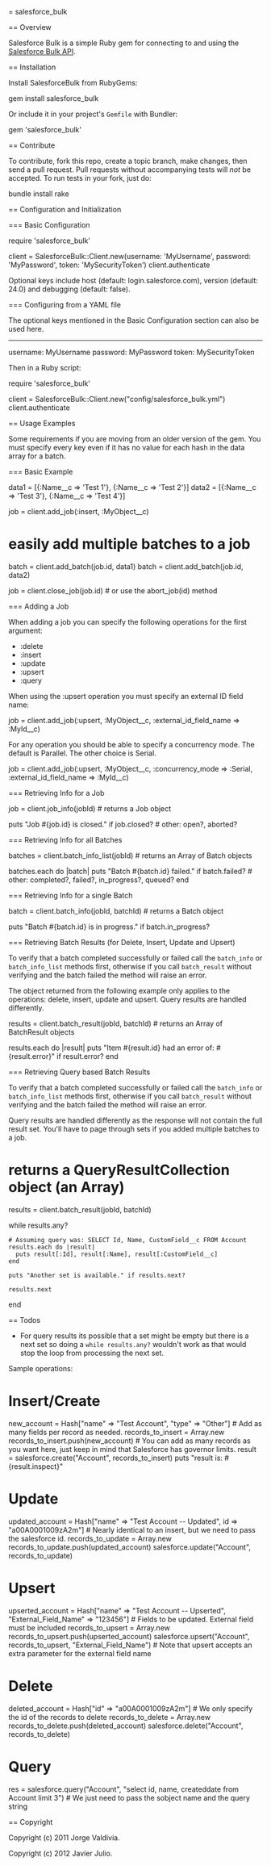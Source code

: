 = salesforce_bulk

== Overview

Salesforce Bulk is a simple Ruby gem for connecting to and using the [Salesforce Bulk API](http://www.salesforce.com/us/developer/docs/api_asynch/index.htm).

== Installation

Install SalesforceBulk from RubyGems:

  gem install salesforce_bulk

Or include it in your project's `Gemfile` with Bundler:

  gem 'salesforce_bulk'

== Contribute

To contribute, fork this repo, create a topic branch, make changes, then send a pull request. Pull requests without accompanying tests will *not* be accepted. To run tests in your fork, just do:

  bundle install
  rake

== Configuration and Initialization

=== Basic Configuration

  require 'salesforce_bulk'
  
  client = SalesforceBulk::Client.new(username: 'MyUsername', password: 'MyPassword', token: 'MySecurityToken')
  client.authenticate

Optional keys include host (default: login.salesforce.com), version (default: 24.0) and debugging (default: false).

=== Configuring from a YAML file

The optional keys mentioned in the Basic Configuration section can also be used here.

  ---
  username: MyUsername
  password: MyPassword
  token: MySecurityToken

Then in a Ruby script:

  require 'salesforce_bulk'
  
  client = SalesforceBulk::Client.new("config/salesforce_bulk.yml")
  client.authenticate

== Usage Examples

Some requirements if you are moving from an older version of the gem. You must specify every key even if it has no value for each hash in the data array for a batch.

=== Basic Example

  data1 = [{:Name__c => 'Test 1'}, {:Name__c => 'Test 2'}]
  data2 = [{:Name__c => 'Test 3'}, {:Name__c => 'Test 4'}]
  
  job = client.add_job(:insert, :MyObject__c)
  
  # easily add multiple batches to a job
  batch = client.add_batch(job.id, data1)
  batch = client.add_batch(job.id, data2)
  
  job = client.close_job(job.id) # or use the abort_job(id) method

=== Adding a Job

When adding a job you can specify the following operations for the first argument:
- :delete
- :insert
- :update
- :upsert
- :query

When using the :upsert operation you must specify an external ID field name:

  job = client.add_job(:upsert, :MyObject__c, :external_id_field_name => :MyId__c)

For any operation you should be able to specify a concurrency mode. The default is Parallel. The other choice is Serial.

  job = client.add_job(:upsert, :MyObject__c, :concurrency_mode => :Serial, :external_id_field_name => :MyId__c)

=== Retrieving Info for a Job

  job = client.job_info(jobId) # returns a Job object
  
  puts "Job #{job.id} is closed." if job.closed? # other: open?, aborted?

=== Retrieving Info for all Batches

  batches = client.batch_info_list(jobId) # returns an Array of Batch objects
  
  batches.each do |batch|
    puts "Batch #{batch.id} failed." if batch.failed? # other: completed?, failed?, in_progress?, queued?
  end

=== Retrieving Info for a single Batch

  batch = client.batch_info(jobId, batchId) # returns a Batch object
  
  puts "Batch #{batch.id} is in progress." if batch.in_progress?

=== Retrieving Batch Results (for Delete, Insert, Update and Upsert)

To verify that a batch completed successfully or failed call the `batch_info` or `batch_info_list` methods first, otherwise if you call `batch_result` without verifying and the batch failed the method will raise an error.

The object returned from the following example only applies to the operations: delete, insert, update and upsert. Query results are handled differently.

  results = client.batch_result(jobId, batchId) # returns an Array of BatchResult objects
  
  results.each do |result|
    puts "Item #{result.id} had an error of: #{result.error}" if result.error?
  end

=== Retrieving Query based Batch Results

To verify that a batch completed successfully or failed call the `batch_info` or `batch_info_list` methods first, otherwise if you call `batch_result` without verifying and the batch failed the method will raise an error.

Query results are handled differently as the response will not contain the full result set. You'll have to page through sets if you added multiple batches to a job.

  # returns a QueryResultCollection object (an Array)
  results = client.batch_result(jobId, batchId)
  
  while results.any?
    
    # Assuming query was: SELECT Id, Name, CustomField__c FROM Account
    results.each do |result|
      puts result[:Id], result[:Name], result[:CustomField__c]
    end
    
    puts "Another set is available." if results.next?
    
    results.next
    
  end

== Todos

- For query results its possible that a set might be empty but there is a next set so doing a `while results.any?` wouldn't work as that would stop the loop from processing the next set.




Sample operations:

  # Insert/Create
  new_account = Hash["name" => "Test Account", "type" => "Other"] # Add as many fields per record as needed.
  records_to_insert = Array.new
  records_to_insert.push(new_account) # You can add as many records as you want here, just keep in mind that Salesforce has governor limits.
  result = salesforce.create("Account", records_to_insert)
  puts "result is: #{result.inspect}"

  # Update
  updated_account = Hash["name" => "Test Account -- Updated", id => "a00A0001009zA2m"] # Nearly identical to an insert, but we need to pass the salesforce id.
  records_to_update = Array.new
  records_to_update.push(updated_account)
  salesforce.update("Account", records_to_update)

  # Upsert
  upserted_account = Hash["name" => "Test Account -- Upserted", "External_Field_Name" => "123456"] # Fields to be updated. External field must be included
  records_to_upsert = Array.new
  records_to_upsert.push(upserted_account)
  salesforce.upsert("Account", records_to_upsert, "External_Field_Name") # Note that upsert accepts an extra parameter for the external field name

  # Delete
  deleted_account = Hash["id" => "a00A0001009zA2m"] # We only specify the id of the records to delete
  records_to_delete = Array.new
  records_to_delete.push(deleted_account)
  salesforce.delete("Account", records_to_delete)

  # Query
  res = salesforce.query("Account", "select id, name, createddate from Account limit 3") # We just need to pass the sobject name and the query string

== Copyright

Copyright (c) 2011 Jorge Valdivia.

Copyright (c) 2012 Javier Julio.
